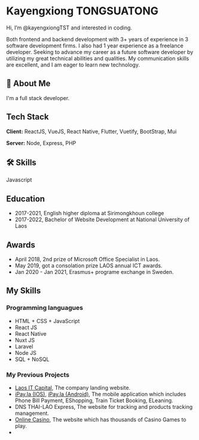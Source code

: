 
# Kayengxiong TONGSUATONG

Hi, I’m @kayengxiongTST and interested in coding.

Both frontend and backend development with 3+ years of experience in 3 software development firms. I also had   1 year experience as a freelance developer. Seeking to advance my career as a future software developer by utilizing my great technical abilities and qualities. My communication skills are excellent, and I am eager to learn new technology.


## 🚀 About Me
I'm a full stack developer.




## Tech Stack

**Client:** ReactJS, VueJS, React Native, Flutter, Vuetify, BootStrap, Mui

**Server:** Node, Express, PHP

## 🛠 Skills
Javascript

## Education
* 2017-2021, English higher diploma at Sirimongkhoun college
* 2017-2022, Bachelor of Website Development at National University of Laos

## Awards
* April 2018, 2nd prize of Microsoft Office Specialist in Laos.
* May 2019, got a consolation prize LAOS annual ICT awards.
* Jan 2020 - Jan 2021, Erasmus+ programe exchange in Sweden.

## My Skills
### Programming languagues
- HTML + CSS + JavaScript
- React JS
- React Native
- Nuxt JS
- Laravel
- Node JS
- SQL + NoSQL
### My Previous Projects
- [Laos IT Capital](https://itcapital.la/), The company landing website.
- [iPay.la (IOS)](https://apps.apple.com/la/app/ipay/id1618374259), [iPay.la (Android)](https://play.google.com/store/apps/details?id=com.itcapital.ipay.la), The mobile application which includes Phone Bill Payment, EShopping, Train Ticket Booking, ELeaning.
- DNS THAI-LAO Express, The website for tracking and products tracking management.
- [Online Casino](https://cslvault.com/), The website which has thousands of Casino Games to play.
- 
